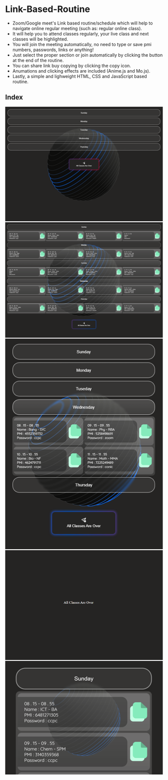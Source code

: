 # Link-Based-Routine
* Zoom/Google meet's Link based routine/schedule which will help to navigate online regular meeting (such as: regular online class).
* It will help you to attend classes regularly, your live class and next classes will be highlighted.
* You will join the meeting automatically, no need to type or save pmi numbers, passwords, links or anything!
* Just select the proper section or join automatically by clicking the button at the end of the routine.
* You can share link buy copying by clicking the copy icon.
* Anumations and clicking effects are included (Anime.js and Mo.js).
* Lastly, a simple and lighweight HTML, CSS and JavaScript based routine.

## Index
![1.png](/img/1.png)
![1.png](/img/2.png)
![1.png](/img/3.png)
![1.png](/img/4.png)
![1.png](/img/5.png)

